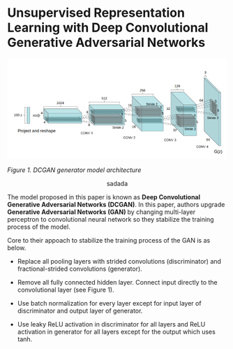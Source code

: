# Unsupervised Representation Learning with Deep Convolutional Generative Adversarial Networks 



![alt text](jpg/dcgan.jpg)

*Figure 1. DCGAN generator model architecture*


<center>sadada</center>

The model proposed in this paper is known as <b> Deep Convolutional Generative Adversarial Networks (DCGAN)</b>. 
In this paper, authors upgrade <b> Generative Adversarial Networks (GAN) </b> by changing multi-layer perceptron to convolutional neural network so
they stabilize the training process of the model.


Core to their appoach to stabilize the training process of the GAN is as below.

* Replace all pooling layers with strided convolutions (discriminator) and fractional-strided convolutions (generator). 

* Remove all fully connected hidden layer. Connect input directly to the convolutional layer (see Figure 1).

* Use batch normalization for every layer except for input layer of discriminator and output layer of generator.

* Use leaky ReLU activation in discriminator for all layers and ReLU activation in generator for all layers except for the output which uses tanh. 

